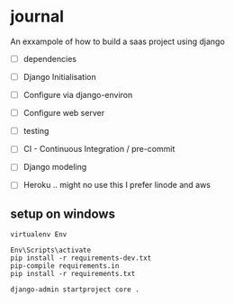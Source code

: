 # journal
An exxampole of how to build a saas project using django

* [ ] dependencies
* [ ] Django Initialisation
* [ ] Configure via django-environ
* [ ] Configure web server
* [ ] testing
* [ ] CI - Continuous Integration / pre-commit
* [ ] Django modeling
* [ ] Heroku  .. might no use this I prefer linode and aws


## setup on windows

```
virtualenv Env

Env\Scripts\activate
pip install -r requirements-dev.txt
pip-compile requirements.in
pip install -r requirements.txt

django-admin startproject core .
```





